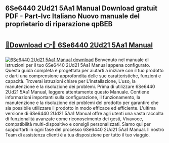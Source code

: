 ## 6Se6440 2Ud21 5Aa1 Manual Download gratuit PDF - Part-lvc Italiano Nuovo manuale del proprietario di riparazione qpBEB

# <h2><a href="http://dfblni.blite.top/?on=6Se6440+2Ud21+5Aa1+Manual">🔗Download 👉🔴 6Se6440 2Ud21 5Aa1 Manual</a></h2>

[![6Se6440 2Ud21 5Aa1 Manual download](https://i.imgur.com/lujVjoI.png)](http://dfblni.blite.top/?on=6Se6440+2Ud21+5Aa1+Manual)
Benvenuto nel manuale di Istruzioni per il tuo 6Se6440 2Ud21 5Aa1 Manual appena configurato. Questa guida completa è progettata per aiutarti a iniziare con il tuo prodotto e darti una comprensione approfondita delle sue caratteristiche, funzioni e capacità. Troverai istruzioni chiare per L'installazione, L'uso, la manutenzione e la risoluzione dei problemi. Prima di utilizzare 6Se6440 2Ud21 5Aa1 Manual, leggere attentamente questo Manuale. Contiene informazioni importanti sulla configurazione, il funzionamento, la manutenzione e la risoluzione dei problemi del prodotto per garantire che sia possibile utilizzare il prodotto in modo efficace ed efficiente. L'ultima versione di 6Se6440 2Ud21 5Aa1 Manual offre agli utenti una vasta raccolta di funzionalità avanzate come riconoscimento dei gesti, Vivavoce, compatibilità multi-dispositivo e consigli personalizzati. Siamo qui per supportarti in ogni fase del processo 6Se6440 2Ud21 5Aa1 Manual. Il nostro Team di assistenza clienti è a tua disposizione per tutto il tuo viaggio.
